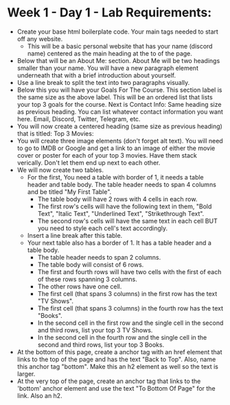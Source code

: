 # Week 1 - Day 1 - Lab Requirements:

* Create your base html boilerplate code. Your main tags needed to start off any website. 
  * This will be a basic personal website that has your name (discord name) centered as the main heading at the to of the page.  
* Below that will be an About Me: section. About Me will be two headings smaller than your name. You will have a new paragraph element underneath that with a brief introduction about yourself.
* Use a line break to split the text into two paragraphs visually.
* Below this you will have your Goals For The Course. This section label is the same size as the above label. This will be an ordered list that lists your top 3 goals for the course. 
Next is Contact Info: Same heading size as previous heading.  You can list whatever contact information you want here. Email, Discord, Twitter, Telegram, etc.
* You will now create a centered heading (same size as previous heading) that is titled: Top 3 Movies:
* You will create three image elements (don't forget alt text). You will need to go to IMDB or Google and get a link to an image of either the movie cover or poster for each of your top 3 movies. Have them stack verically. Don't let them end up next to each other.
* We will now create two tables. 
    * For the first, You need a table with border of 1, it needs a table header and table body. The table header needs to span 4 columns and be titled "My First Table".
        * The table body will have 2 rows with 4 cells in each row.
        * The first row's cells will have the following text in them, "Bold Text",	"Italic Text", "Underlined Text",	"Strikethrough Text".
        * The second row's cells will have the same text in each cell BUT you need to style each cell's text accordingly.
    * Insert a line break after this table.
  * Your next table also has a border of 1. It has a table header and a table body.  
    * The table header needs to span 2 columns.
    * The table body will consist of 6 rows. 
    * The first and fourth rows will have two cells with the first of each of these rows spanning 3 columns.
    * The other rows have one cell.
    * The first cell (that spans 3 columns) in the first row has the text "TV Shows".
    * The first cell (that spans 3 columns) in the fourth row has the text "Books".
    * In the second cell in the first row and the single cell in the second and third rows, list your top 3 TV Shows.
    * In the second cell in the fourth row and the single cell in the second and third rows, list your top 3 Books.
* At the bottom of this page, create a anchor tag with an href element that links to the top of the page and has the text "Back to Top". Also, name this anchor tag "bottom". Make this an h2 element as well so the text is larger.
* At the very top of the page, create an anchor tag that links to the 'bottom' anchor element and use the text "To Bottom Of Page" for the link. Also an h2.